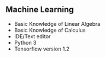 ## Machine Learning

* Basic Knowledge of Linear Algebra
* Basic Knowledge of Calculus
* IDE/Text editor
* Python 3
* Tensorflow version 1.2